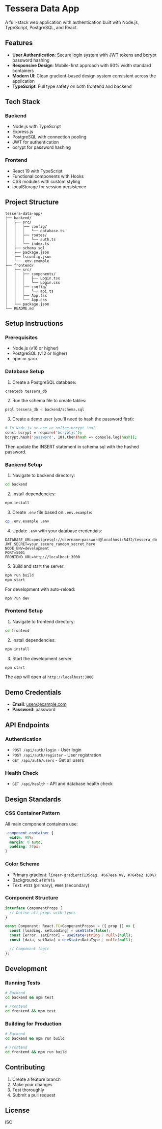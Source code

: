 # Tessera Data App

A full-stack web application with authentication built with Node.js, TypeScript, PostgreSQL, and React.

## Features

- **User Authentication**: Secure login system with JWT tokens and bcrypt password hashing
- **Responsive Design**: Mobile-first approach with 90% width standard containers
- **Modern UI**: Clean gradient-based design system consistent across the application
- **TypeScript**: Full type safety on both frontend and backend

## Tech Stack

### Backend
- Node.js with TypeScript
- Express.js
- PostgreSQL with connection pooling
- JWT for authentication
- bcrypt for password hashing

### Frontend
- React 19 with TypeScript
- Functional components with Hooks
- CSS modules with custom styling
- localStorage for session persistence

## Project Structure

```
tessera-data-app/
├── backend/
│   ├── src/
│   │   ├── config/
│   │   │   └── database.ts
│   │   ├── routes/
│   │   │   └── auth.ts
│   │   └── index.ts
│   ├── schema.sql
│   ├── package.json
│   ├── tsconfig.json
│   └── .env.example
├── frontend/
│   ├── src/
│   │   ├── components/
│   │   │   ├── Login.tsx
│   │   │   └── Login.css
│   │   ├── config/
│   │   │   └── api.ts
│   │   ├── App.tsx
│   │   └── App.css
│   └── package.json
└── README.md
```

## Setup Instructions

### Prerequisites
- Node.js (v16 or higher)
- PostgreSQL (v12 or higher)
- npm or yarn

### Database Setup

1. Create a PostgreSQL database:
```bash
createdb tessera_db
```

2. Run the schema file to create tables:
```bash
psql tessera_db < backend/schema.sql
```

3. Create a demo user (you'll need to hash the password first):
```bash
# In Node.js or use an online bcrypt tool
const bcrypt = require('bcryptjs');
bcrypt.hash('password', 10).then(hash => console.log(hash));
```

Then update the INSERT statement in schema.sql with the hashed password.

### Backend Setup

1. Navigate to backend directory:
```bash
cd backend
```

2. Install dependencies:
```bash
npm install
```

3. Create `.env` file based on `.env.example`:
```bash
cp .env.example .env
```

4. Update `.env` with your database credentials:
```env
DATABASE_URL=postgresql://username:password@localhost:5432/tessera_db
JWT_SECRET=your_secure_random_secret_here
NODE_ENV=development
PORT=5001
FRONTEND_URL=http://localhost:3000
```

5. Build and start the server:
```bash
npm run build
npm start
```

For development with auto-reload:
```bash
npm run dev
```

### Frontend Setup

1. Navigate to frontend directory:
```bash
cd frontend
```

2. Install dependencies:
```bash
npm install
```

3. Start the development server:
```bash
npm start
```

The app will open at `http://localhost:3000`

## Demo Credentials

- **Email**: user@example.com
- **Password**: password

## API Endpoints

### Authentication
- `POST /api/auth/login` - User login
- `POST /api/auth/register` - User registration
- `GET /api/auth/users` - Get all users

### Health Check
- `GET /api/health` - API and database health check

## Design Standards

### CSS Container Pattern
All main component containers use:
```css
.component-container {
  width: 90%;
  margin: 0 auto;
  padding: 20px;
}
```

### Color Scheme
- Primary gradient: `linear-gradient(135deg, #667eea 0%, #764ba2 100%)`
- Background: `#f8f9fa`
- Text: `#333` (primary), `#666` (secondary)

### Component Structure
```typescript
interface ComponentProps {
  // Define all props with types
}

const Component: React.FC<ComponentProps> = ({ prop }) => {
  const [loading, setLoading] = useState(false);
  const [error, setError] = useState<string | null>(null);
  const [data, setData] = useState<DataType | null>(null);

  // Component logic
};
```

## Development

### Running Tests
```bash
# Backend
cd backend && npm test

# Frontend
cd frontend && npm test
```

### Building for Production
```bash
# Backend
cd backend && npm run build

# Frontend
cd frontend && npm run build
```

## Contributing

1. Create a feature branch
2. Make your changes
3. Test thoroughly
4. Submit a pull request

## License

ISC
